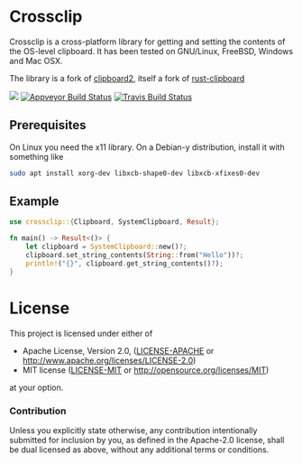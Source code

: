 # Crossclip

Crossclip is a cross-platform library for getting and setting the contents of
the OS-level clipboard. It has been tested on GNU/Linux, FreeBSD, Windows and Mac OSX.

The library is a fork of [clipboard2](), itself a fork of [rust-clipboard](https://github.com/aweinstock314/rust-clipboard)

[![](http://meritbadge.herokuapp.com/clipboard)](https://crates.io/crates/clipboard)
[![Appveyor Build Status](https://ci.appveyor.com/api/projects/status/github/aweinstock314/rust-clipboard)](https://ci.appveyor.com/project/aweinstock314/rust-clipboard)
[![Travis Build Status](https://travis-ci.org/aweinstock314/rust-clipboard.svg?branch=master)](https://travis-ci.org/aweinstock314/rust-clipboard)

## Prerequisites

On Linux you need the x11 library. On a Debian-y distribution, install it with something like

```bash
sudo apt install xorg-dev libxcb-shape0-dev libxcb-xfixes0-dev
```

## Example

```rust
use crossclip::{Clipboard, SystemClipboard, Result};

fn main() -> Result<()> {
    let clipboard = SystemClipboard::new()?;
    clipboard.set_string_contents(String::from("Hello"))?;
    println!("{}", clipboard.get_string_contents()?);
}
```

# License

This project is licensed under either of

 * Apache License, Version 2.0, ([LICENSE-APACHE](LICENSE-APACHE) or
   http://www.apache.org/licenses/LICENSE-2.0)
 * MIT license ([LICENSE-MIT](LICENSE-MIT) or
   http://opensource.org/licenses/MIT)

at your option.

### Contribution

Unless you explicitly state otherwise, any contribution intentionally submitted
for inclusion by you, as defined in the Apache-2.0 license, shall be dual
licensed as above, without any additional terms or conditions.
